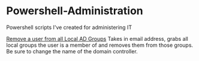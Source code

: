 # Powershell-Administration
Powershell scripts I've created for administering IT

[Remove a user from all Local AD Groups](https://github.com/zackoch/Powershell-Administration/blob/master/remove_user_from_all_localAD_groups.ps1)
Takes in email address, grabs all local groups the user is a member of and removes them from those groups. Be sure to change the name of the domain controller.
